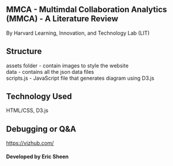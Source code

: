 ## MMCA - Multimdal Collaboration Analytics (MMCA) - A Literature Review

By Harvard Learning, Innovation, and Technology Lab (LIT)

## Structure

assets folder - contain images to style the website </br>
data - contains all the json data files </br>
scripts.js - JavaScript file that generates diagram using D3.js </br>

## Technology Used

HTML/CSS, D3.js

## Debugging or Q&A

https://vizhub.com/

#### Developed by Eric Sheen